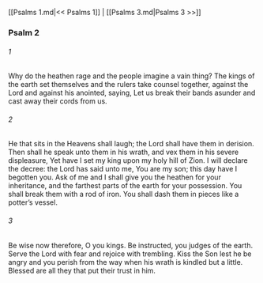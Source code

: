 [[Psalms 1.md|<< Psalms 1]]  |  [[Psalms 3.md|Psalms 3 >>]]

### Psalm 2
###### 1
Why do the heathen rage and the people imagine a vain thing? The kings of the earth set themselves and the rulers take counsel together, against the Lord and against his anointed, saying, Let us break their bands asunder and cast away their cords from us.

###### 2
He that sits in the Heavens shall laugh; the Lord shall have them in derision. Then shall he speak unto them in his wrath, and vex them in his severe displeasure, Yet have I set my king upon my holy hill of Zion. I will declare the decree: the Lord has said unto me, You are my son; this day have I begotten you. Ask of me and I shall give you the heathen for your inheritance, and the farthest parts of the earth for your possession. You shall break them with a rod of iron. You shall dash them in pieces like a potter’s vessel.

###### 3
Be wise now therefore, O you kings. Be instructed, you judges of the earth. Serve the Lord with fear and rejoice with trembling. Kiss the Son lest he be angry and you perish from the way when his wrath is kindled but a little. Blessed are all they that put their trust in him.